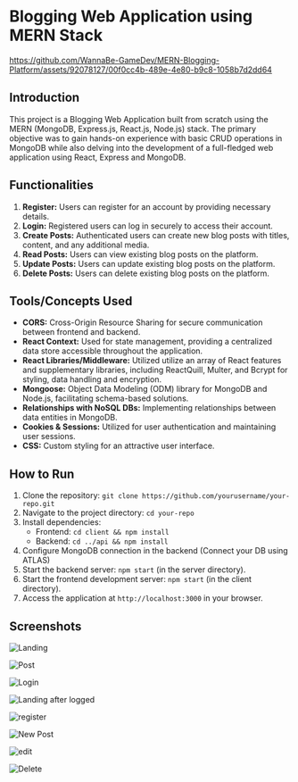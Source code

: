 # Blogging Web Application using MERN Stack


https://github.com/WannaBe-GameDev/MERN-Blogging-Platform/assets/92078127/00f0cc4b-489e-4e80-b9c8-1058b7d2dd64



## Introduction
This project is a Blogging Web Application built from scratch using the MERN (MongoDB, Express.js, React.js, Node.js) stack. The primary objective was to gain hands-on experience with basic CRUD operations in MongoDB while also delving into the development of a full-fledged web application using React, Express and MongoDB.

## Functionalities
1. **Register:** Users can register for an account by providing necessary details.
2. **Login:** Registered users can log in securely to access their account.
3. **Create Posts:** Authenticated users can create new blog posts with titles, content, and any additional media.
4. **Read Posts:** Users can view existing blog posts on the platform.
5. **Update Posts:** Users can update existing blog posts on the platform.
6. **Delete Posts:** Users can delete existing blog posts on the platform.

## Tools/Concepts Used
- **CORS:** Cross-Origin Resource Sharing for secure communication between frontend and backend.
- **React Context:** Used for state management, providing a centralized data store accessible throughout the application.
- **React Libraries/Middleware:** Utilized utilize an array of React features and supplementary libraries, including ReactQuill, Multer, and Bcrypt for styling, data handling and encryption.
- **Mongoose:** Object Data Modeling (ODM) library for MongoDB and Node.js, facilitating schema-based solutions.
- **Relationships with NoSQL DBs:** Implementing relationships between data entities in MongoDB.
- **Cookies & Sessions:** Utilized for user authentication and maintaining user sessions.
- **CSS:** Custom styling for an attractive user interface.

## How to Run
1. Clone the repository: `git clone https://github.com/yourusername/your-repo.git`
2. Navigate to the project directory: `cd your-repo`
3. Install dependencies:
   - Frontend: `cd client && npm install`
   - Backend: `cd ../api && npm install`
4. Configure MongoDB connection in the backend (Connect your DB using ATLAS)
5. Start the backend server: `npm start` (in the server directory).
6. Start the frontend development server: `npm start` (in the client directory).
7. Access the application at `http://localhost:3000` in your browser.

## Screenshots

![Landing](https://github.com/WannaBe-GameDev/MERN-Blogging-Platform/assets/92078127/549c568c-d955-400a-acc9-a32ed72b2736)

![Post](https://github.com/WannaBe-GameDev/MERN-Blogging-Platform/assets/92078127/a8cfb14a-df42-4cdc-a98d-216d7d7d3d7a)

![Login](https://github.com/WannaBe-GameDev/MERN-Blogging-Platform/assets/92078127/1776431a-ee06-4386-82de-371c53381ef2)

![Landing after logged](https://github.com/WannaBe-GameDev/MERN-Blogging-Platform/assets/92078127/a4ed6af2-7d5b-408e-88e6-03292fc4b41e)

![register](https://github.com/WannaBe-GameDev/MERN-Blogging-Platform/assets/92078127/d7b1444b-7e48-4d84-b293-4806fa3ce493)

![New Post](https://github.com/WannaBe-GameDev/MERN-Blogging-Platform/assets/92078127/e7bdfacf-105f-47c3-81ca-de6c04598b18)

![edit](https://github.com/WannaBe-GameDev/MERN-Blogging-Platform/assets/92078127/dca7bfdd-fdab-4bcb-98eb-7ed51277b7b0)

![Delete](https://github.com/WannaBe-GameDev/MERN-Blogging-Platform/assets/92078127/6ecc4b76-74ee-4fec-a28c-b8eb4fd2de1b)














